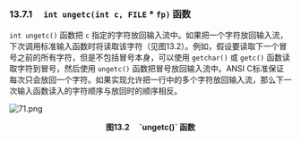 ### 13.7.1　 `int ungetc(int c, FILE`  * `fp)` 函数

`int ungetc()` 函数把 `c` 指定的字符放回输入流中。如果把一个字符放回输入流，下次调用标准输入函数时将读取该字符（见图13.2）。例如，假设要读取下一个冒号之前的所有字符，但是不包括冒号本身，可以使用 `getchar()` 或 `getc()` 函数读取字符到冒号，然后使用 `ungetc()` 函数把冒号放回输入流中。ANSI C标准保证每次只会放回一个字符。如果实现允许把一行中的多个字符放回输入流，那么下一次输入函数读入的字符顺序与放回时的顺序相反。

![71.png](./images/71.png)
<center class="my_markdown"><b class="my_markdown">图13.2　 `ungetc()` 函数</b></center>

